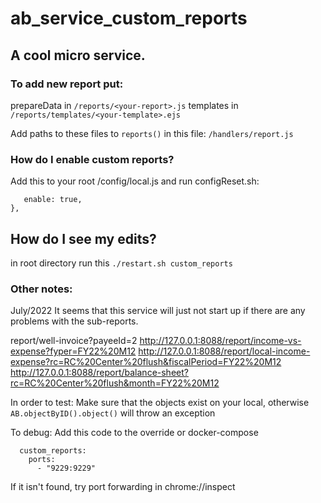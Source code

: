 # ab_service_custom_reports

## A cool micro service.

### To add new report put:

prepareData in `/reports/<your-report>.js`
templates in `/reports/templates/<your-template>.ejs`

Add paths to these files to `reports()` in this file:
`/handlers/report.js`

### How do I enable custom reports?

Add this to your root /config/local.js and run configReset.sh:

```custom_reports: {
   enable: true,
},
```

## How do I see my edits?

in root directory run this
`./restart.sh custom_reports`

### Other notes:

July/2022
It seems that this service will just not start up if there are any problems with the sub-reports.

report/well-invoice?payeeId=2
http://127.0.0.1:8088/report/income-vs-expense?fyper=FY22%20M12
http://127.0.0.1:8088/report/local-income-expense?rc=RC%20Center%20flush&fiscalPeriod=FY22%20M12
http://127.0.0.1:8088/report/balance-sheet?rc=RC%20Center%20flush&month=FY22%20M12

In order to test: Make sure that the objects exist on your local, otherwise `AB.objectByID().object()` will throw an exception

To debug:
Add this code to the override or docker-compose

```
  custom_reports:
    ports:
      - "9229:9229"
```

If it isn't found, try port forwarding in chrome://inspect
